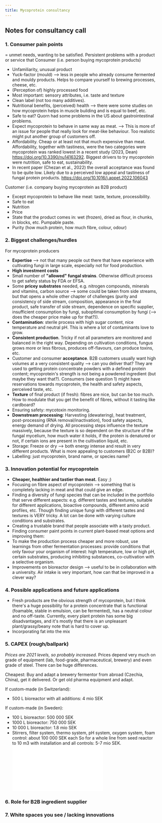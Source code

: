 ```yaml
---
title: Mycoprotein consultancy
---
```


## Notes for consultancy call

### 1. Consumer pain points
= unmet needs, wanting to be satisfied. Persistent problems with a product or service that 
Consumer (i.e. person buying mycoprotein products)
- Unfamiliarity, unusual product
- Yuck-factor (mould) --> less in people who already consume fermented and mouldy products. Helps to compare yourself to brewing processes, cheese, etc. 
- (Perception of) highly processed food
- Most important: sensory attributes, i.e. taste and texture
- Clean label (not too many additives). 
- Nutritional benefits, (perceived) health --> there were some studies on how mycoprotein helps in muscle building and is equal to beef, etc.
- Safe to eat? Quorn had some problems in the US about gastrointestinal problems. 
- Expect mycoprotein to behave in same way as meat. --> This is more of an issue for people that really look for meat-like behaviour. Too realistic might put another group of customers off.
- Affordability. Cheap or at least not that much expensive than meat. Affordability, together with tastiness, were the two categories were mycoprotein was ranked lowest in a recent study (2023, Dean) https://doi.org/10.3390/nu14163292. Biggest drivers to try mycoprotein were nutrition, safe to eat, sustainability.
- In recent paper (Chezan et al., 2022) the overall acceptance was found to be quite low. Likely due to a perceived low appeal and tastiness of fungal protein products. https://doi.org/10.1016/j.appet.2022.106043

Customer (i.e. company buying mycoprotein as B2B product)
- Except mycoprotein to behave like meat: taste, texture, processibility.
- Safe to eat
- Nutrition
- Price
- State that the product comes in: wet (frozen), dried as flour, in chunks, in blocks, etc. Pumpable paste. 
- Purity (how much protein, how much fibre, colour, odour)



### 2. Biggest challenges/hurdles
For mycoprotein producers
- **Expertise** --> not that many people out there that have experience with cultivating fungi in large scale, especially not for food production.
- **High investment costs**
- Small number of **"allowed" fungal strains**. Otherwise difficult process to get safety status by FDA or EFSA. 
- Some **pricey substrates** needed, e.g. nitrogen compounds, minerals and vitamins, carbon source --> some could be taken from side streams, but that opens a whole other chapter of challenges (purity and consistency of side stream, composition, appearance in the final product, safe transfer of side stream, dependence on specific supplier, insufficient consumption by fungi, suboptimal consumption by fungi (--> does the cheaper price make up for that?)).
- **Contamination**: sterile process with high sugar content, nice temperature and neutral pH. This is where a lot of contaminants love to grow. 
- **Consistent production**. Tricky if not all parameters are monitored and balanced in the right way. Depending on cultivation conditions, fungus grows more or less fibrous, produces off-flavours, can produce toxins, etc.
- Customer and consumer **acceptance**. B2B customers usually want high volumes at a very consistent quality --> can you deliver that? They are used to getting protein concentrate powders with a defined protein content; mycoprotein's strength is not being a powdered ingredient (but maybe they want that?). Consumers (see question 1) might have reservations towards mycoprotein, the health and safety aspects, perceived taste, etc. 
- **Texture** of final product (if fresh): fibres are nice, but can be too much. How to modulate that you get the benefit of fibres, without it tasting like cardboard?
- Ensuring safety: mycotoxin monitoring.
- **Downstream processing**: Harvesting (dewatering), heat treatment, post-processing (RNA removal/inactivation), food safety aspects, energy demand of drying. All processing steps influence the texture massively, because the texture is so dependent on the structure of the fungal mycelium, how much water it holds, if the protein is denatured or not, if certain ions are present in the cultivation liquid, etc.
- Storage: Freeze or dry --> both energy intense and result in very different products. What is more appealing to customers (B2C or B2B)?
- Labelling: just mycoprotein, brand name, or species name?


### 3. Innovation potential for mycoprotein
- **Cheaper, healthier and tastier than meat.** Easy ;) 
- Focusing on fibre aspect of mycoprotein --> something that is completely lacking in meat and that could give an edge. 
- Finding a diversity of fungi species that can be included in the portfolio that serve different aspects: e.g. different tastes and textures, suitable for different applications, bioactive compounds, different amino acid profiles, etc. Though finding unique fungi with different tastes and textures is VERY tricky. A lot can be done with varying culture conditions and substrates. 
- Creating a trustable brand that people associate with a tasty product. 
- Finding consumer paint points in current plant-based meat options and improving them: 
- To make the production process cheaper and more robust, use learnings from other fermentation processes: provide conditions that only favour your organism of interest: high temperature, low or high pH, certain substrates, producing inhibiting substances, co-cultivation with a selective organism. 
- Improvements on bioreactor design --> useful to be in collaboration with a university. Air intake is very important, how can that be improved in a clever way?


### 4. Possible applications and future applications
- Fresh products are the obvious strength of mycoprotein, but I think there's a huge possibility for a protein concentrate that is functional (foamable, stable in emulsion, can be fermented), has a neutral colour and no off-taste. Currently, every plant protein has some big disadvantages, and it's mostly that there is an unpleasant plant/grassy/beany note that is hard to cover up. 
- Incorporating fat into the mix



### 5. CAPEX (rough/ballpark)
_Prices are 2021 levels, so probably increased._
Prices depend very much on grade of equipment (lab, food-grade, pharmaceutical, brewery) and even grade of steel. There can be huge differences. 

Cheapest: Buy and adapt a brewery fermentor from abroad (Czechia, China), get it delivered. Or get old pharma equipment and adapt. 

If custom-made (in Switzerland): 
- 500 L bioreactor with all additions: 4 mio SEK

If custom-made (in Sweden):
- 100 L bioreactor: 500 000 SEK
- 1000 L bioreactor: 750 000 SEK
- 10 000 L bioreactor: 1.8 mio SEK
- Stirrers, filter system, thermo system, pH system, oxygen system, foam control: about 100 000 SEK each
So for a whole line from seed reactor to 10 m3 with installation and all controls: 5-7 mio SEK. 
![](fungi/LARS%20TS%20cost%20calc%20may2020.pdf)

### 6. Role for B2B ingredient supplier



### 7. White spaces you see / lacking innovations